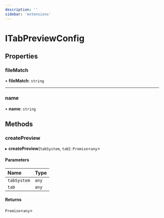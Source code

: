 ```yaml
---
description: ''
sidebar: 'extensions'
---
```


# ITabPreviewConfig

## Properties

### fileMatch

• **fileMatch**: `string`

---

### name

• **name**: `string`

## Methods

### createPreview

▸ **createPreview**(`tabSystem`, `tab`): `Promise`<`any`\>

#### Parameters

| Name        | Type  |
| :---------- | :---- |
| `tabSystem` | `any` |
| `tab`       | `any` |

#### Returns

`Promise`<`any`\>
